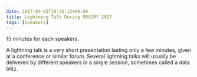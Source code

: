 ```yaml
---
date: 2017-04-03T19:45:13+09:00
title: Lightning Talk During MOSCMY 2017
tags: [Speakers]
---
```


15 minutes for each speakers.

A lightning talk is a very short presentation lasting only a few minutes, given at a conference or similar forum. Several lightning talks will usually be delivered by different speakers in a single session, sometimes called a data blitz.
